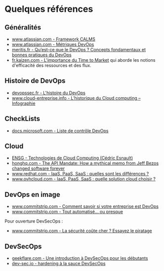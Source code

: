 # Quelques références

## Généralités

* [www.atlassian.com - Framework CALMS](https://www.atlassian.com/fr/devops/frameworks/calms-framework)
* [www.atlassian.com - Métriques DevOps](https://www.atlassian.com/fr/devops/frameworks/devops-metrics)
* [meritis.fr - Qu’est-ce que le DevOps ? Concepts fondamentaux et bonnes pratiques du DevOps](https://meritis.fr/devops-avez-dit-devops/)
* [fr.kaizen.com - L'importance du Time to Market](https://fr.kaizen.com/produits/importance-time-to-market-fr) qui aborde les notions d'efficacité des ressources et des flux.

## Histoire de DevOps

* [devopssec.fr - L'histoire du DevOps](https://devopssec.fr/article/histoire-du-devops)
* [www.cloud-entreprise.info - L’historique du Cloud computing – Infographie](http://www.cloud-entreprise.info/historique-cloud-computing/)

## CheckLists

* [docs.microsoft.com - Liste de contrôle DevOps](https://docs.microsoft.com/fr-fr/azure/architecture/checklist/dev-ops)

## Cloud

* [ENSG - Technologies de Cloud Computing (Cédric Esnault)](https://cedricici.github.io/cours-cloud/public/#/)
* [honghq.com - The API Mandate: How a mythical memo from Jeff Bezos changed software forever](https://konghq.com/blog/api-mandate)
* [www.redhat.com - IaaS, PaaS, SaaS : quelles sont les différences ?](https://www.redhat.com/fr/topics/cloud-computing/iaas-vs-paas-vs-saas)
* [www.ovhcloud.com - IaaS, PaaS, SaaS : quelle solution cloud choisir ?](https://www.ovhcloud.com/fr/public-cloud/cloud-computing/iaas-paas-saas/)

## DevOps en image

* [www.commitstrip.com - Comment savoir si votre entreprise est DevOps](https://www.commitstrip.com/fr/2015/02/02/is-your-company-ready-for-devops/?)
* [www.commitstrip.com - Tout automatisé… ou presque](https://www.commitstrip.com/fr/2015/06/22/can-we-automate-everything/?setLocale=1)

Pour ouverture DevSecOps :

* [www.commitstrip.com - La sécurité coûte cher ? Essayez le piratage](https://www.commitstrip.com/fr/2017/06/19/security-too-expensive-try-a-hack/?)

## DevSecOps

* [geekflare.com - Une introduction à DevSecOps pour les débutants](https://geekflare.com/fr/devsecops-introduction/)
* [dev-sec.io - hardening à la sauce DevSecOps](https://dev-sec.io/)
